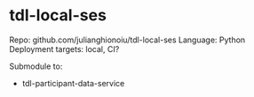 # tdl-local-ses

Repo: github.com/julianghionoiu/tdl-local-ses
Language: Python
Deployment targets: local, CI?

Submodule to:

- tdl-participant-data-service